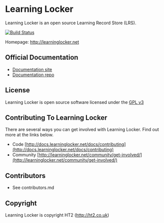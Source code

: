 Learning Locker
================

Learning Locker is an open source Learning Record Store (LRS).

[![Build Status](https://travis-ci.org/LearningLocker/learninglocker.png)](https://travis-ci.org/LearningLocker/learninglocker)

Homepage: http://learninglocker.net

## Official Documentation

*  [Documentation site](http://docs.learninglocker.net)
*  [Documentation repo](http://github.com/learninglocker/docs)

## License

Learning Locker is open source software licensed under the [GPL v3](http://opensource.org/licenses/GPL-3.0)

## Contributing To Learning Locker

There are several ways you can get involved with Learning Locker. Find out more at the links below.

*  Code [http://docs.learninglocker.net/docs/contributing](http://docs.learninglocker.net/docs/contributing)
*  Community [http://learninglocker.net/community/get-involved/](http://learninglocker.net/community/get-involved/)

## Contributors

* See contributors.md

## Copyright

Learning Locker is copyright HT2 (http://ht2.co.uk)